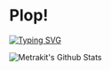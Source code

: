 # Plop!

[![Typing SVG](https://readme-typing-svg.herokuapp.com?color=%23FF5500&lines=Full+Stack+Web+Developer;Keep+learning+every+day;Chuck+Norris+fan;Challenge+hunter)](https://git.io/typing-svg)

![Metrakit's Github Stats](https://github-readme-stats-xi-ochre.vercel.app/api?username=Metrakit&theme=light&include_all_commits=true&show_icons=true&hide_border=true&count_private=true)
